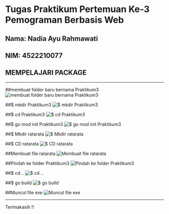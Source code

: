 # Tugas Praktikum Pertemuan Ke-3 Pemograman Berbasis Web

## Nama: Nadia Ayu Rahmawati
## NIM: 4522210077
## MEMPELAJARI PACKAGE

---

##membuat folder baru bernama Praktikum3
![membuat folder baru bernama Praktikum3](PBW3.1-FILEPRAK3.PNG)

##$ mkdir Praktikum3
![$ mkdir Praktikum3](PBW3.1-MKDIRPRAK3.png)

##$ cd Praktikum3
![$ cd Praktikum3](PBW3.1-CDPRAK3.png)

##$ go mod init Praktikum3
![$ go mod init Praktikum3](PBW3.1-GOMOD.png)

##$ Mkdir ratarata
![$ Mkdir ratarata](PBW3.1-MKDIRrATA.png)

##$ CD ratarata
![$ CD ratarata](PBW3.1-CDrATA.png)

##Membuat file ratarata
![Membuat file ratarata]( PBW3.1-FILERATA.png)

##Pindah ke folder Praktikum3
![Pindah ke folder Praktikum3](PBW3.1-RATARATA.png)

##$ cd ..
![$ cd ..](PBW3.1-CD.png)

##$ go build
![$ go build](PBW3.1-BUILD.png)

##Muncul file exe
![Muncul file exe](PBW3.1-EXE.png)

---

Terimakasih !!
